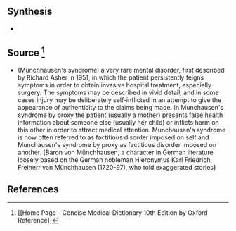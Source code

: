 ## Synthesis
- 
## Source [^1]
- (Münchhausen's syndrome) a very rare mental disorder, first described by Richard Asher in 1951, in which the patient persistently feigns symptoms in order to obtain invasive hospital treatment, especially surgery. The symptoms may be described in vivid detail, and in some cases injury may be deliberately self-inflicted in an attempt to give the appearance of authenticity to the claims being made. In Munchausen's syndrome by proxy the patient (usually a mother) presents false health information about someone else (usually her child) or inflicts harm on this other in order to attract medical attention. Munchausen's syndrome is now often referred to as factitious disorder imposed on self and Munchausen's syndrome by proxy as factitious disorder imposed on another. \[Baron von Münchhausen, a character in German literature loosely based on the German nobleman Hieronymus Karl Friedrich, Freiherr von Münchhausen (1720-97), who told exaggerated stories]
## References

[^1]: [[Home Page - Concise Medical Dictionary 10th Edition by Oxford Reference]]